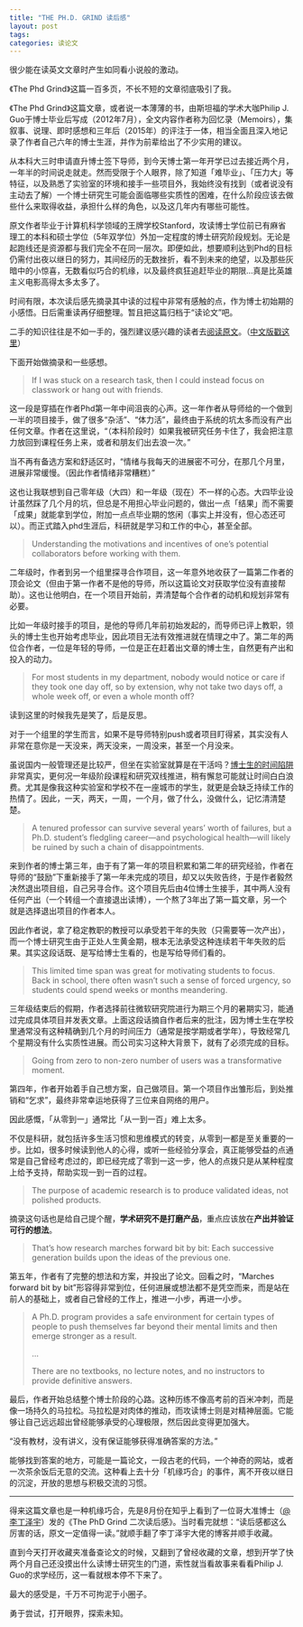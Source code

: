 ```yaml
---
title: "THE PH.D. GRIND 读后感"
layout: post
tags:
categories: 读论文
---
```


很少能在读英文文章时产生如同看小说般的激动。

《The Phd Grind》这篇一百多页，不长不短的文章彻底吸引了我。

<!-- more -->

《The Phd Grind》这篇文章，或者说一本薄薄的书，由斯坦福的学术大咖Philip J. Guo于博士毕业后写成（2012年7月），全文内容作者称为回忆录（Memoirs），集叙事、说理、即时感想和三年后（2015年）的评注于一体，相当全面且深入地记录了作者自己六年的博士生涯，并作为前辈给出了不少实用的建议。

从本科大三时申请直升博士签下导师，到今天博士第一年开学已过去接近两个月，一年半的时间说走就走。然而受限于个人眼界，除了知道「难毕业」、「压力大」等特征，以及熟悉了实验室的环境和接手一些项目外，我始终没有找到（或者说没有主动去了解）一个博士研究生可能会面临哪些实质性的困难，在什么阶段应该去做些什么来取得收益，承担什么样的角色，以及这几年内有哪些可能性。

原文作者毕业于计算机科学领域的王牌学校Stanford，攻读博士学位前已有麻省理工的本科和硕士学位（5年双学位）外加一定程度的博士研究阶段规划。无论是起跑线还是资源都与我们完全不在同一层次。即便如此，想要顺利达到Phd的目标仍需付出夜以继日的努力，其间经历的无数挫折，看不到未来的绝望，以及那些灰暗中的小惊喜，无数看似巧合的机缘，以及最终疯狂追赶毕业的期限…真是比英雄主义电影高得太多太多了。

时间有限，本次读后感先摘录其中读的过程中非常有感触的点，作为博士初始期的小感悟。日后需重读再仔细整理。暂且把这篇归档于“读论文”吧。

二手的知识往往是不如一手的，强烈建议感兴趣的读者去[阅读原文](http://www.pgbovine.net/PhD-memoir/pguo-PhD-grind.pdf)。（[中文版戳这里](https://raw.githubusercontent.com/qipeng/phd-grind-chn/master/phd-grind-chn.pdf)）



下面开始做摘录和一些感想。

> If I was stuck on a research task, then I could instead focus on classwork or hang out with friends. 

这一段是穿插在作者Phd第一年中间沮丧的心声。这一年作者从导师给的一个做到一半的项目接手，做了很多“杂活”、“体力活”，最终由于系统的坑太多而没有产出任何文章。作者在这里说，“（本科阶段时）如果我被研究任务卡住了，我会把注意力放回到课程任务上来，或者和朋友们出去浪一次。”

当不再有备选方案和舒适区时，“情绪与我每天的进展密不可分，在那几个月里，进展非常缓慢。（因此作者情绪非常糟糕）”

这也让我联想到自己零年级（大四）和一年级（现在）不一样的心态。大四毕业设计虽然踩了几个月的坑，但总是不用担心毕业问题的，做出一点「结果」而不需要「成果」就能拿到学位，附加一点点毕业期的悠闲（事实上并没有，但心态还可以）。而正式踏入phd生涯后，科研就是学习和工作的中心，甚至全部。

> Understanding the motivations and incentives of one’s potential collaborators before working with them.

二年级时，作者到另一个组里探寻合作项目，这一年意外地收获了一篇第二作者的顶会论文（但由于第一作者不是他的导师，所以这篇论文对获取学位没有直接帮助）。这也让他明白，在一个项目开始前，弄清楚每个合作者的动机和规划非常有必要。

比如一年级时接手的项目，是他的导师几年前初始发起的，而导师已评上教职，领头的博士生也开始考虑毕业，因此项目无法有效推进就在情理之中了。第二年的两位合作者，一位是年轻的导师，一位是正在赶着出文章的博士生，自然更有产出和投入的动力。

> For most students in my department, nobody would notice or care if they took one day off, so by extension, why not take two days off, a whole week off, or even a whole month off? 

读到这里的时候我先是笑了，后是反思。

对于一个组里的学生而言，如果不是导师特别push或者项目盯得紧，其实没有人非常在意你是一天没来，两天没来，一周没来，甚至一个月没来。

虽说国内一般管理还是比较严，但坐在实验室就算是在干活吗？[博士生的时间陷阱](https://zhuanlan.zhihu.com/p/26614640)非常真实，更何况一年级阶段课程和研究双线推进，稍有懈怠可能就让时间白白浪费。尤其是像我这种实验室和学校不在一座城市的学生，就更是会缺乏持续工作的热情了。因此，一天，两天，一周，一个月，做了什么，没做什么，记忆清清楚楚。

> A tenured professor can survive several years’ worth of failures, but a Ph.D. student’s fledgling career—and psychological health—will likely be ruined by such a chain of disappointments.

来到作者的博士第三年，由于有了第一年的项目积累和第二年的研究经验，作者在导师的“鼓励”下重新接手了第一年未完成的项目，却又以失败告终，于是作者毅然决然退出项目组，自己另寻合作。这个项目先后由4位博士生接手，其中两人没有任何产出（一个转组一个直接退出读博），一个熬了3年出了第一篇文章，另一个就是选择退出项目的作者本人。

因此作者说，拿了稳定教职的教授可以承受若干年的失败（只需要等一次产出），而一个博士研究生由于正处人生黄金期，根本无法承受这种连续若干年失败的后果。其实这段话既、是写给博士生看的，也是写给导师们看的。

> This limited time span was great for motivating students to focus. Back in school, there often wasn’t such a sense of forced urgency, so students could spend weeks or months meandering.

三年级结束后的假期，作者选择前往微软研究院进行为期三个月的暑期实习，能通过完成具体项目并发表文章。上面这段话摘自作者后来的批注，因为博士生在学校里通常没有这种精确到几个月的时间压力（通常是按学期或者学年），导致经常几个星期没有什么实质性进展。而公司实习这种大背景下，就有了必须完成的目标。

> Going from zero to non-zero number of users was a transformative moment.

第四年，作者开始着手自己想方案，自己做项目。第一个项目作出雏形后，到处推销和“乞求”，最终非常幸运地获得了三位来自网络的用户。

因此感慨，「从零到一」通常比「从一到一百」难上太多。

不仅是科研，就包括许多生活习惯和思维模式的转变，从零到一都是至关重要的一步。比如，很多时候读到他人的心得，或听一些经验分享会，真正能够受益的点通常是自己曾经考虑过的，即已经完成了零到一这一步，他人的点拨只是从某种程度上给予支持，帮助实现一到一百的过程。

> The purpose of academic research is to produce validated ideas, not polished products.

摘录这句话也是给自己提个醒，**学术研究不是打磨产品**，重点应该放在**产出并验证可行的想法**。

> That’s how research marches forward bit by bit: Each successive generation builds upon the ideas of the previous one.

第五年，作者有了完整的想法和方案，并投出了论文。回看之时，“Marches forward bit by bit”形容得非常到位，任何进展或想法都不是凭空而来，而是站在前人的基础上，或者自己曾经的工作上，推进一小步，再进一小步。

> A Ph.D. program provides a safe environment for certain types of people to push themselves far beyond their mental limits and then emerge stronger as a result.
>
> ...
>
> There are no textbooks, no lecture notes, and no instructors to provide definitive answers.

最后，作者开始总结整个博士阶段的心路。这种历练不像高考前的百米冲刺，而是像一场持久的马拉松。马拉松是对肉体的推动，而攻读博士则是对精神层面。它能够让自己远远超出曾经能够承受的心理极限，然后因此变得更加强大。

“没有教材，没有讲义，没有保证能够获得准确答案的方法。”

能够找到答案的地方，可能是一篇论文，一段古老的代码，一个神奇的网站，或者一次茶余饭后无意的交流。这种看上去十分「机缘巧合」的事件，离不开夜以继日的沉淀，开放的思想与积极交流的习惯。

---

得来这篇文章也是一种机缘巧合，先是8月份在知乎上看到了一位哥大准博士（[@李丁泽宇](https://www.zhihu.com/people/ldzy/)）发的《The PhD Grind 二次读后感》。当时看完就想：“读后感都这么厉害的话，原文一定值得一读。”就顺手翻了李丁泽宇大佬的博客并顺手收藏。

直到今天打开收藏夹准备查论文的时候，又翻到了曾经收藏的文章，想到开学了快两个月自己还没摸出什么读博士研究生的门道，索性就当看故事来看看Philip J. Guo的求学经历，这一看就根本停不下来了。

最大的感受是，千万不可拘泥于小圈子。

勇于尝试，打开眼界，探索未知。